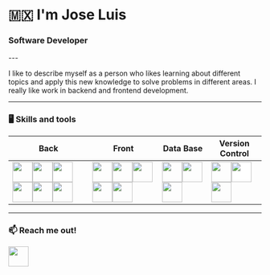 <h1>🇲🇽 I'm Jose Luis</h1>
<h3>Software Developer</h3>
---

<p>I like to describe myself as a person who likes learning about different topics and apply this new knowledge to solve problems in different areas. I really like work in backend and frontend development.</p>

---

<h3>🖥 Skills and tools</h3>

|Back|Front|Data Base|Version Control|
|---------|------------|------------|------------|
|<img width="40" height="40" src="https://www.vectorlogo.zone/logos/java/java-icon.svg"></img><img width="40" height="40" src="https://www.vectorlogo.zone/logos/typescriptlang/typescriptlang-icon.svg"></img><img width="40" height="40" style="background: #FFFFFF;" src="https://www.vectorlogo.zone/logos/javascript/javascript-icon.svg"></img><img width="40" height="40" src="https://www.vectorlogo.zone/logos/nestjs/nestjs-icon.svg"></img><img width="40" height="40" src="https://www.vectorlogo.zone/logos/springio/springio-icon.svg"></img><img width="40" height="40" src="https://www.vectorlogo.zone/logos/nodejs/nodejs-icon.svg"></img>|<img width="40" height="40" src="https://www.vectorlogo.zone/logos/w3_html5/w3_html5-icon.svg"></img><img width="40" height="40" src="https://www.vectorlogo.zone/logos/angular/angular-icon.svg"></img><img width="40" height="40" src="https://www.vectorlogo.zone/logos/getbootstrap/getbootstrap-icon.svg"></img><img width="40" height="40" src="https://www.vectorlogo.zone/logos/sass-lang/sass-lang-icon.svg"></img><img width="40" height="40" src="https://www.vectorlogo.zone/logos/reactjs/reactjs-icon.svg"></img>|<img width="40" height="40" src="https://www.vectorlogo.zone/logos/mysql/mysql-icon.svg"></img><img width="40" height="40" src="https://www.vectorlogo.zone/logos/postgresql/postgresql-icon.svg"></img><img width="40" height="40" src="https://www.vectorlogo.zone/logos/mongodb/mongodb-icon.svg"></img>|<img width="40" height="40" src="https://www.vectorlogo.zone/logos/git-scm/git-scm-icon.svg"></img><img width="40" height="40" style="background: #FFFFFF;" src="https://www.vectorlogo.zone/logos/github/github-tile.svg"></img><img width="40" height="40" src="https://www.vectorlogo.zone/logos/gitlab/gitlab-icon.svg"></img>|

---

<h3>📫 Reach me out!</h3>
<a href="https://www.linkedin.com/in/bautistaj20/"><img width="40" height="40" src="https://www.vectorlogo.zone/logos/linkedin/linkedin-icon.svg" /></a>



